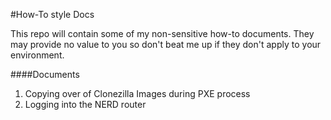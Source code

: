 #How-To style Docs

This repo will contain some of my non-sensitive how-to documents.  They may provide no value to you so don't beat me up if they don't apply to your environment.


####Documents
1. Copying over of Clonezilla Images during PXE process
2. Logging into the NERD router
